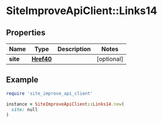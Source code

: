 # SiteImproveApiClient::Links14

## Properties

| Name | Type | Description | Notes |
| ---- | ---- | ----------- | ----- |
| **site** | [**Href40**](Href40.md) |  | [optional] |

## Example

```ruby
require 'site_improve_api_client'

instance = SiteImproveApiClient::Links14.new(
  site: null
)
```

